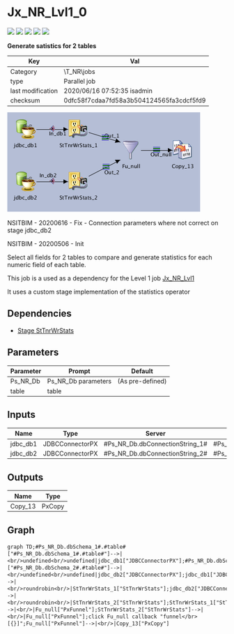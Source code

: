 # Jx_NR_Lvl1_0

![](https://img.shields.io/badge/size-6.83-green)
![](https://img.shields.io/badge/complexity-5-green)
![](https://img.shields.io/badge/cost-6-green)
![](https://img.shields.io/badge/documentation-40.9-green)
![](https://img.shields.io/badge/atomicity-0-blue)

**Generate satistics for 2 tables**

| Key               | Val                                      |
| ----------------- | ---------------------------------------- |
| Category          | \T_NR\jobs                               |
| type              | Parallel job                             |
| last modification | 2020/06/16 07:52:35 isadmin              |
| checksum          | 0dfc58f7cdaa7fd58a3b504124565fa3cdcf5fd9 |



![Jx_NR_Lvl1_0](./Jx_NR_Lvl1_0.png)

NSITBIM - 20200616 - Fix - Connection parameters where not correct on stage jdbc_db2


NSITBIM - 20200506 - Init

Select all fields for 2 tables to compare and generate statistics for each numeric field of each table.

This job is a used as a dependency for the Level 1 job [Jx_NR_Lvl1](../../Jx_NR_Lvl1)

It uses a custom stage implementation of the statistics operator


## Dependencies

* [Stage StTnrWrStats](../../stages/StTnrWrStats)


## Parameters

| Parameter | Prompt              | Default          |
| --------- | ------------------- | ---------------- |
| Ps_NR_Db  | Ps_NR_Db parameters | (As pre-defined) |
| table     | table               |                  |




## Inputs

| Name     | Type            | Server                          | Tables                        |
| -------- | --------------- | ------------------------------- | ----------------------------- |
| jdbc_db1 | JDBCConnectorPX | #Ps_NR_Db.dbConnectionString_1# | #Ps_NR_Db.dbSchema_1#.#table# |
| jdbc_db2 | JDBCConnectorPX | #Ps_NR_Db.dbConnectionString_2# | #Ps_NR_Db.dbSchema_2#.#table# |



## Outputs

| Name    | Type   |
| ------- | ------ |
| Copy_13 | PxCopy |



## Graph

```mermaid
graph TD;#Ps_NR_Db.dbSchema_1#.#table#["#Ps_NR_Db.dbSchema_1#.#table#"]-->|<br/>undefined<br/>undefined|jdbc_db1["JDBCConnectorPX"];#Ps_NR_Db.dbSchema_2#.#table#["#Ps_NR_Db.dbSchema_2#.#table#"]-->|<br/>undefined<br/>undefined|jdbc_db2["JDBCConnectorPX"];jdbc_db1["JDBCConnectorPX"]-->|<br/>roundrobin<br/>|StTnrWrStats_1["StTnrWrStats"];jdbc_db2["JDBCConnectorPX"]-->|<br/>roundrobin<br/>|StTnrWrStats_2["StTnrWrStats"];StTnrWrStats_1["StTnrWrStats"]-->|<br/>|Fu_null["PxFunnel"];StTnrWrStats_2["StTnrWrStats"]-->|<br/>|Fu_null["PxFunnel"];click Fu_null callback "funnel</br>[{}]";Fu_null["PxFunnel"]-->|<br/>|Copy_13["PxCopy"]
```

